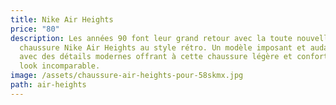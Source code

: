 ```yaml
---
title: Nike Air Heights
price: "80"
description: Les années 90 font leur grand retour avec la toute nouvelle
  chaussure Nike Air Heights au style rétro. Un modèle imposant et audacieux
  avec des détails modernes offrant à cette chaussure légère et confortable un
  look incomparable.
image: /assets/chaussure-air-heights-pour-58skmx.jpg
path: air-heights
---
```

